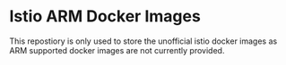 # Istio ARM Docker Images

This repostiory is only used to store the unofficial istio docker images as ARM supported docker images are not currently provided. 
